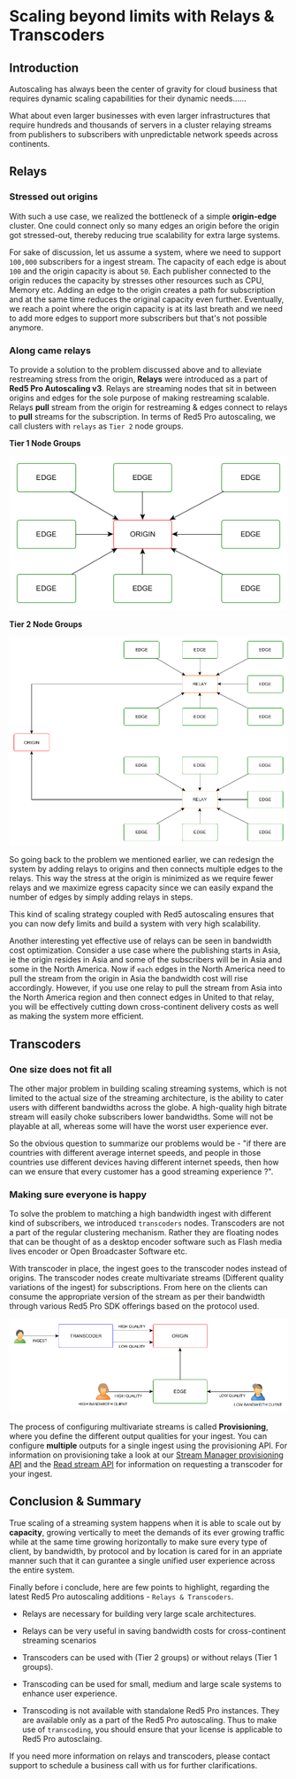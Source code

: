 # Scaling beyond limits with Relays & Transcoders

## Introduction

Autoscaling has always been the center of gravity for cloud business that requires dynamic scaling capabilities for their dynamic needs......

What about even larger businesses with even larger infrastructures that require hundreds and thousands of servers in a cluster relaying streams from publishers to subscribers with unpredictable network speeds across continents.

## Relays

### Stressed out origins

With such a use case, we realized the bottleneck of a simple **origin-edge** cluster. One could connect only so many edges an origin before the origin got stressed-out, thereby reducing true scalability for extra large systems.

For sake of discussion, let us assume a system, where we need to support `100,000` subscribers for a ingest stream. The capacity of each edge is about `100` and the origin capacity is about `50`. Each publisher connected to the origin reduces the capacity by stresses other resources such as CPU, Memory etc. Adding an edge to the origin creates a path for subscription and at the same time reduces the original capacity even further. Eventually, we reach a point where the origin capacity is at its last breath and we need to add more edges to support more subscribers but that's not possible anymore.

### Along came relays

To provide a solution to the problem discussed above and to alleviate restreaming stress from the origin, **Relays** were introduced as a part of **Red5 Pro Autoscaling v3**. Relays are streaming nodes that sit in between origins and edges for the sole purpose of making restreaming scalable. Relays **pull** stream from the origin for restreaming  & edges connect to relays to **pull** streams for the subscription. In terms of Red5 Pro autoscaling, we call clusters with `relays` as `Tier 2` node groups.

**Tier 1 Node Groups**

![Tier 1 NodeGroups](images/tier-1-cluster.png)

**Tier 2 Node Groups**

![Tier 2 NodeGroups](images/tier-2-cluster.png)

So going back to the problem we mentioned earlier, we can redesign the system by adding relays to origins and then connects multiple edges to the relays. This way the stress at the origin is minimized as we require fewer relays and we maximize egress capacity since we can easily expand the number of edges by simply adding relays in steps.

This kind of scaling strategy coupled with Red5 autoscaling ensures that you can now defy limits and build a system with very high scalability.

Another interesting yet effective use of relays can be seen in bandwidth cost optimization. Consider a use case where the publishing starts in Asia, ie the origin resides in Asia and some of the subscribers will be in Asia and some in the North America. Now if `each` edges in the North America need to pull the stream from the origin in Asia the bandwidth cost will rise accordingly. However, if you use one relay to pull the stream from Asia into the North America region and then connect edges in United to that relay, you will be effectively cutting down cross-continent delivery costs as well as making the system more efficient.

## Transcoders

### One size does not fit all

The other major problem in building scaling streaming systems, which is not limited to the actual size of the streaming architecture, is the ability to cater users with different bandwidths across the globe. A high-quality high bitrate stream will easily choke subscribers lower bandwidths. Some will not be playable at all, whereas some will have the worst user experience ever.

So the obvious question to summarize our problems would be - "if there are countries with different average internet speeds, and people in those countries use different devices having different internet speeds, then how can we ensure that every customer has a good streaming experience ?".

### Making sure everyone is happy

To solve the problem to matching a  high bandwidth ingest with different kind of subscribers, we introduced `transcoders` nodes. Transcoders are not a part of the regular clustering mechanism. Rather they are floating nodes that can be thought of as a desktop encoder software such as Flash media lives encoder or Open Broadcaster Software etc.

With transcoder in place, the ingest goes to the transcoder nodes instead of origins. The transcoder nodes create multivariate streams (Different quality variations of the ingest) for subscriptions. From here on the clients can consume the appropriate version of the stream as per their bandwidth through various Red5 Pro SDK offerings based on the protocol used.

![Simple 2 quality transcoding](images/basic-2-quality-transcoding.png)

The process of configuring multivariate streams is called **Provisioning**, where you define the different output qualities for your ingest. You can configure **multiple** outputs for a single ingest using the provisioning API. For information on provisioning take a look at our [Stream Manager provisioning API](https://www.red5pro.com/docs/autoscale/smapi-streamprovision) and the [Read stream API](https://www.red5pro.com/docs/autoscale/smapi-streams#read-stream) for information on requesting a transcoder for your ingest.

## Conclusion & Summary

True scaling of a streaming system happens when it is able to scale out by **capacity**, growing vertically to meet the demands of its ever growing traffic while at the same time growing horizontally to make sure every type of client, by bandwidth, by protocol and by location is cared for in an appriate manner such that it can gurantee a single unified user experience across the entire system.

Finally before i conclude, here are few points to highlight, regarding the latest Red5 Pro autoscaling additions - `Relays & Transcoders`.

* Relays are necessary for building very large scale architectures.

* Relays can be very useful in saving bandwidth costs for cross-continent streaming scenarios

* Transcoders can be used with (Tier 2 groups) or without relays (Tier 1 groups).

* Transcoding can be used for small, medium and large scale systems to enhance user experience.

* Transcoding is not available with standalone Red5 Pro instances. They are available only as a part of the Red5 Pro autoscaling. Thus to make use of `transcoding`, you should ensure that your license is applicable to Red5 Pro autosclaing.

If you need more information on relays and transcoders, please contact support to schedule a business call with us for further clarifications.